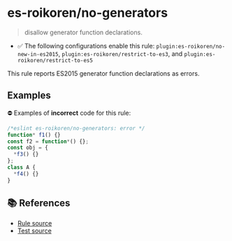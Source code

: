 # es-roikoren/no-generators
> disallow generator function declarations.

- ✅ The following configurations enable this rule: `plugin:es-roikoren/no-new-in-es2015`, `plugin:es-roikoren/restrict-to-es3`, and `plugin:es-roikoren/restrict-to-es5`

This rule reports ES2015 generator function declarations as errors.

## Examples

⛔ Examples of **incorrect** code for this rule:

```js
/*eslint es-roikoren/no-generators: error */
function* f1() {}
const f2 = function*() {};
const obj = {
  *f3() {}
};
class A {
  *f4() {}
}
```

## 📚 References

- [Rule source](https://github.com/roikoren755/eslint-plugin-es/blob/v1.0.1/src/rules/no-generators.ts)
- [Test source](https://github.com/roikoren755/eslint-plugin-es/blob/v1.0.1/tests/src/rules/no-generators.ts)
